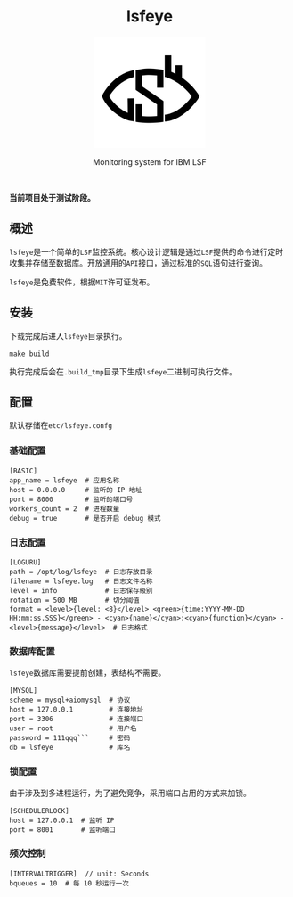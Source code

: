 <div align="center">
    <h1>lsfeye</h1>
    <img src="./docs/logo/lsfeye.png" width="200" alt=""/>
    <p align="center">
        Monitoring system for IBM LSF
    </p>
</div>

<br>

**当前项目处于测试阶段。**

## 概述
`lsfeye`是一个简单的`LSF`监控系统。核心设计逻辑是通过`LSF`提供的命令进行定时收集并存储至数据库。开放通用的`API`接口，通过标准的`SQL`语句进行查询。

`lsfeye`是免费软件，根据`MIT`许可证发布。

## 安装
下载完成后进入`lsfeye`目录执行。
```shell
make build
```
执行完成后会在`.build_tmp`目录下生成`lsfeye`二进制可执行文件。

## 配置
默认存储在`etc/lsfeye.confg`

### 基础配置
```
[BASIC]
app_name = lsfeye  # 应用名称
host = 0.0.0.0     # 监听的 IP 地址
port = 8000        # 监听的端口号
workers_count = 2  # 进程数量
debug = true       # 是否开启 debug 模式
```

### 日志配置
```
[LOGURU]
path = /opt/log/lsfeye  # 日志存放目录
filename = lsfeye.log   # 日志文件名称
level = info            # 日志保存级别
rotation = 500 MB       # 切分阈值
format = <level>{level: <8}</level> <green>{time:YYYY-MM-DD HH:mm:ss.SSS}</green> - <cyan>{name}</cyan>:<cyan>{function}</cyan> - <level>{message}</level>  # 日志格式
```

### 数据库配置
`lsfeye`数据库需要提前创建，表结构不需要。
```
[MYSQL]
scheme = mysql+aiomysql  # 协议
host = 127.0.0.1         # 连接地址
port = 3306              # 连接端口
user = root              # 用户名
password = 111qqq```     # 密码
db = lsfeye              # 库名
```

### 锁配置
由于涉及到多进程运行，为了避免竞争，采用端口占用的方式来加锁。
```
[SCHEDULERLOCK]
host = 127.0.0.1  # 监听 IP
port = 8001       # 监听端口
```

### 频次控制
```
[INTERVALTRIGGER]  // unit: Seconds
bqueues = 10  # 每 10 秒运行一次
```

